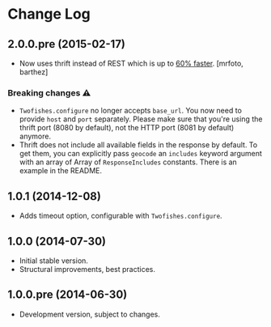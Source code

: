 # Change Log

## 2.0.0.pre (2015-02-17)

- Now uses thrift instead of REST which is up to [60% faster](https://github.com/masone/twofishes-ruby/pull/4#issuecomment-74030852). [mrfoto, barthez]
                   
### Breaking changes :warning:

- `Twofishes.configure` no longer accepts `base_url`. You now need to provide `host` and `port` separately. Please make sure that you're using the thrift port (8080 by default), not the HTTP port (8081 by default) anymore.
- Thrift does not include all available fields in the response by default. To get them, you can explicitly pass `geocode` an `includes` keyword argument with an array of Array of `ResponseIncludes` constants. There is an example in the README.

## 1.0.1 (2014-12-08)

- Adds timeout option, configurable with `Twofishes.configure`.

## 1.0.0 (2014-07-30)

- Initial stable version.
- Structural improvements, best practices.

## 1.0.0.pre (2014-06-30)

- Development version, subject to changes.
